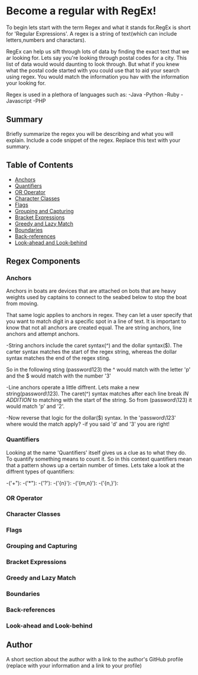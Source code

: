 # Become a regular with RegEx!

To begin lets start with the term Regex and what it stands for.RegEx is short for 'Regular Expressions'. A regex is a string of text(which can include letters,numbers and charactars).

RegEx can help us sift through lots of data by finding the exact text that we ar looking for. Lets say you're looking through postal codes for a city. This list of data would would daunting to look through. But what if you knew what the postal code started with you could use that to aid your search using regex. You would match the information you hav with the information your looking for.

Regex is used in a plethora of languages such as:
 -Java
 -Python
 -Ruby
 -Javascript
 -PHP
 

## Summary

Briefly summarize the regex you will be describing and what you will explain. Include a code snippet of the regex. Replace this text with your summary.

## Table of Contents

- [Anchors](#anchors)
- [Quantifiers](#quantifiers)
- [OR Operator](#or-operator)
- [Character Classes](#character-classes)
- [Flags](#flags)
- [Grouping and Capturing](#grouping-and-capturing)
- [Bracket Expressions](#bracket-expressions)
- [Greedy and Lazy Match](#greedy-and-lazy-match)
- [Boundaries](#boundaries)
- [Back-references](#back-references)
- [Look-ahead and Look-behind](#look-ahead-and-look-behind)

## Regex Components

### Anchors

Anchors in boats are devices that are attached on bots that are heavy weights used by captains to connect to the seabed below to stop the boat from moving.

That same logic applies to anchors in regex. They can let a user specify that you want to match digit in a specific spot in a line of text. It is important to know that not all anchors are created equal. The are string anchors, line anchors and attempt anchors.

-String anchors include the caret syntax(^) and the dollar syntax($). The carter syntax matches the start of the regex string, whereas the dollar syntax matches the end of the regex sting.

So in the following sting (password123) the ^ would match with the letter 'p' and the $ would match with the number '3'

-Line anchors operate a little diffrent. Lets make a new string(password\123). The caret(^) syntax matches after each line break *IN ADDITION* to matching with the start of the string. So from (password\123) it would match 'p' and '2'.

-Now reverse that logic for the dollar($) syntax. In the 'password\123' where would the match apply?
   -if you said 'd' and '3' you are right!

### Quantifiers

Looking at the name 'Quantifiers' itself gives us a clue as to what they do. To quantify something means to count it. So in this context quantifiers mean that a pattern shows up a certain number of times. Lets take a look at the diffrent types of quantifiers: 

-('+"):
-('*"):
-('?'):
-('{n}'):
-('{m,n}'):
-('{n,}'):


### OR Operator

### Character Classes

### Flags

### Grouping and Capturing

### Bracket Expressions

### Greedy and Lazy Match

### Boundaries

### Back-references

### Look-ahead and Look-behind

## Author

A short section about the author with a link to the author's GitHub profile (replace with your information and a link to your profile)

